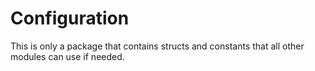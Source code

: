 

# Configuration 

This is only a package that contains structs and constants that all other modules can use if needed.
